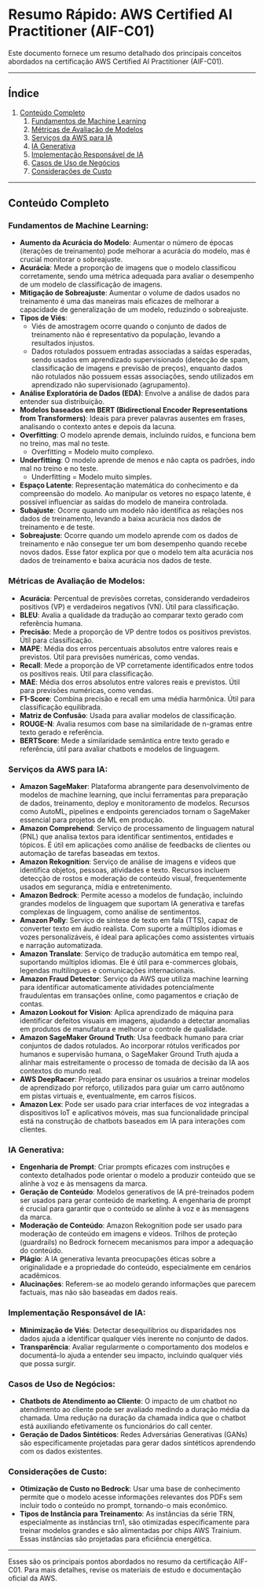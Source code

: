# Resumo Rápido: AWS Certified AI Practitioner (AIF-C01)

Este documento fornece um resumo detalhado dos principais conceitos abordados na certificação AWS Certified AI Practitioner (AIF-C01).

---
## Índice
1. [Conteúdo Completo](#conteúdo-completo)
    1. [Fundamentos de Machine Learning](#fundamentos-de-machine-learning)
    2. [Métricas de Avaliação de Modelos](#métricas-de-avaliação-de-modelos)
    3. [Serviços da AWS para IA](#serviços-da-aws-para-ia)
    4. [IA Generativa](#ia-generativa)
    5. [Implementação Responsável de IA](#implementação-responsável-de-ia)
    6. [Casos de Uso de Negócios](#casos-de-uso-de-negócios)
    7. [Considerações de Custo](#considerações-de-custo)

---

## Conteúdo Completo

### Fundamentos de Machine Learning:

- **Aumento da Acurácia do Modelo**: Aumentar o número de épocas (iterações de treinamento) pode melhorar a acurácia do modelo, mas é crucial monitorar o sobreajuste.
- **Acurácia**: Mede a proporção de imagens que o modelo classificou corretamente, sendo uma métrica adequada para avaliar o desempenho de um modelo de classificação de imagens.
- **Mitigação de Sobreajuste**: Aumentar o volume de dados usados no treinamento é uma das maneiras mais eficazes de melhorar a capacidade de generalização de um modelo, reduzindo o sobreajuste.
- **Tipos de Viés**:
  - Viés de amostragem ocorre quando o conjunto de dados de treinamento não é representativo da população, levando a resultados injustos.
  - Dados rotulados possuem entradas associadas a saídas esperadas, sendo usados em aprendizado supervisionado (detecção de spam, classificação de imagens e previsão de preços), enquanto dados não rotulados não possuem essas associações, sendo utilizados em aprendizado não supervisionado (agrupamento).
- **Análise Exploratória de Dados (EDA)**: Envolve a análise de dados para entender sua distribuição.
- **Modelos baseados em BERT (Bidirectional Encoder Representations from Transformers)**: Ideais para prever palavras ausentes em frases, analisando o contexto antes e depois da lacuna.
- **Overfitting**: O modelo aprende demais, incluindo ruídos, e funciona bem no treino, mas mal no teste. 
  - Overfitting = Modelo muito complexo.
- **Underfitting**: O modelo aprende de menos e não capta os padrões, indo mal no treino e no teste. 
  - Underfitting = Modelo muito simples.
- **Espaço Latente**: Representação matemática do conhecimento e da compreensão do modelo. Ao manipular os vetores no espaço latente, é possível influenciar as saídas do modelo de maneira controlada.
- **Subajuste**: Ocorre quando um modelo não identifica as relações nos dados de treinamento, levando a baixa acurácia nos dados de treinamento e de teste.
- **Sobreajuste**: Ocorre quando um modelo aprende com os dados de treinamento e não consegue ter um bom desempenho quando recebe novos dados. Esse fator explica por que o modelo tem alta acurácia nos dados de treinamento e baixa acurácia nos dados de teste.

### Métricas de Avaliação de Modelos:

- **Acurácia**: Percentual de previsões corretas, considerando verdadeiros positivos (VP) e verdadeiros negativos (VN). Útil para classificação.
- **BLEU**: Avalia a qualidade da tradução ao comparar texto gerado com referência humana.
- **Precisão**: Mede a proporção de VP dentre todos os positivos previstos. Útil para classificação.
- **MAPE**: Média dos erros percentuais absolutos entre valores reais e previstos. Útil para previsões numéricas, como vendas.
- **Recall**: Mede a proporção de VP corretamente identificados entre todos os positivos reais. Útil para classificação.
- **MAE**: Média dos erros absolutos entre valores reais e previstos. Útil para previsões numéricas, como vendas.
- **F1-Score**: Combina precisão e recall em uma média harmônica. Útil para classificação equilibrada.
- **Matriz de Confusão**: Usada para avaliar modelos de classificação.
- **ROUGE-N**: Avalia resumos com base na similaridade de n-gramas entre texto gerado e referência.
- **BERTScore**: Mede a similaridade semântica entre texto gerado e referência, útil para avaliar chatbots e modelos de linguagem.

### Serviços da AWS para IA:

- **Amazon SageMaker**: Plataforma abrangente para desenvolvimento de modelos de machine learning, que inclui ferramentas para preparação de dados, treinamento, deploy e monitoramento de modelos. Recursos como AutoML, pipelines e endpoints gerenciados tornam o SageMaker essencial para projetos de ML em produção.
- **Amazon Comprehend**: Serviço de processamento de linguagem natural (PNL) que analisa textos para identificar sentimentos, entidades e tópicos. É útil em aplicações como análise de feedbacks de clientes ou automação de tarefas baseadas em textos.
- **Amazon Rekognition**: Serviço de análise de imagens e vídeos que identifica objetos, pessoas, atividades e texto. Recursos incluem detecção de rostos e moderação de conteúdo visual, frequentemente usados em segurança, mídia e entretenimento.
- **Amazon Bedrock**: Permite acesso a modelos de fundação, incluindo grandes modelos de linguagem que suportam IA generativa e tarefas complexas de linguagem, como análise de sentimentos.
- **Amazon Polly**: Serviço de síntese de texto em fala (TTS), capaz de converter texto em áudio realista. Com suporte a múltiplos idiomas e vozes personalizáveis, é ideal para aplicações como assistentes virtuais e narração automatizada.
- **Amazon Translate**: Serviço de tradução automática em tempo real, suportando múltiplos idiomas. Ele é útil para e-commerces globais, legendas multilíngues e comunicações internacionais.
- **Amazon Fraud Detector**: Serviço da AWS que utiliza machine learning para identificar automaticamente atividades potencialmente fraudulentas em transações online, como pagamentos e criação de contas.
- **Amazon Lookout for Vision**: Aplica aprendizado de máquina para identificar defeitos visuais em imagens, ajudando a detectar anomalias em produtos de manufatura e melhorar o controle de qualidade.
- **Amazon SageMaker Ground Truth**: Usa feedback humano para criar conjuntos de dados rotulados. Ao incorporar rótulos verificados por humanos e supervisão humana, o SageMaker Ground Truth ajuda a alinhar mais estreitamente o processo de tomada de decisão da IA aos contextos do mundo real.
- **AWS DeepRacer**: Projetado para ensinar os usuários a treinar modelos de aprendizado por reforço, utilizados para guiar um carro autônomo em pistas virtuais e, eventualmente, em carros físicos.
- **Amazon Lex**: Pode ser usado para criar interfaces de voz integradas a dispositivos IoT e aplicativos móveis, mas sua funcionalidade principal está na construção de chatbots baseados em IA para interações com clientes.

### IA Generativa:

- **Engenharia de Prompt**: Criar prompts eficazes com instruções e contexto detalhados pode orientar o modelo a produzir conteúdo que se alinhe à voz e às mensagens da marca.
- **Geração de Conteúdo**: Modelos generativos de IA pré-treinados podem ser usados para gerar conteúdo de marketing. A engenharia de prompt é crucial para garantir que o conteúdo se alinhe à voz e às mensagens da marca.
- **Moderação de Conteúdo**: Amazon Rekognition pode ser usado para moderação de conteúdo em imagens e vídeos. Trilhos de proteção (guardrails) no Bedrock fornecem mecanismos para impor a adequação do conteúdo.
- **Plágio**: A IA generativa levanta preocupações éticas sobre a originalidade e a propriedade do conteúdo, especialmente em cenários acadêmicos.
- **Alucinações**: Referem-se ao modelo gerando informações que parecem factuais, mas não são baseadas em dados reais.

### Implementação Responsável de IA:

- **Minimização de Viés**: Detectar desequilíbrios ou disparidades nos dados ajuda a identificar qualquer viés inerente no conjunto de dados.
- **Transparência**: Avaliar regularmente o comportamento dos modelos e documentá-lo ajuda a entender seu impacto, incluindo qualquer viés que possa surgir.

### Casos de Uso de Negócios:

- **Chatbots de Atendimento ao Cliente**: O impacto de um chatbot no atendimento ao cliente pode ser avaliado medindo a duração média da chamada. Uma redução na duração da chamada indica que o chatbot está auxiliando efetivamente os funcionários do call center.
- **Geração de Dados Sintéticos**: Redes Adversárias Generativas (GANs) são especificamente projetadas para gerar dados sintéticos aprendendo com os dados existentes.

### Considerações de Custo:

- **Otimização de Custo no Bedrock**: Usar uma base de conhecimento permite que o modelo acesse informações relevantes dos PDFs sem incluir todo o conteúdo no prompt, tornando-o mais econômico.
- **Tipos de Instância para Treinamento**: As instâncias da série TRN, especialmente as instâncias trn1, são otimizadas especificamente para treinar modelos grandes e são alimentadas por chips AWS Trainium. Essas instâncias são projetadas para eficiência energética.

---

Esses são os principais pontos abordados no resumo da certificação AIF-C01. Para mais detalhes, revise os materiais de estudo e documentação oficial da AWS.
